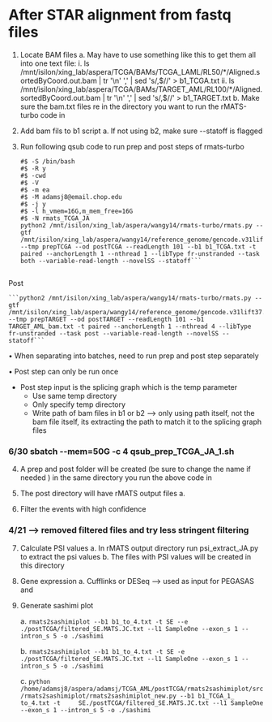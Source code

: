 
# After STAR alignment from fastq files 
1. Locate BAM files 
a. May have to use something like this to get them all into one text file: 
	i. ls /mnt/isilon/xing_lab/aspera/TCGA/BAMs/TCGA_LAML/RL50/*/Aligned.sortedByCoord.out.bam | tr '\n' ',' | sed 's/,$//' > b1_TCGA.txt
	ii. ls /mnt/isilon/xing_lab/aspera/TCGA/BAMs/TARGET_AML/RL100/*/Aligned.sortedByCoord.out.bam | tr '\n' ',' | sed 's/,$//' > b1_TARGET.txt
b. Make sure the bam.txt files re in the directory you want to run the rMATS-turbo code in 
2. Add bam fils to b1 script 
a. If not using b2, make sure --statoff is flagged 
3. Run following qsub code to run prep and post steps of rmats-turbo 


	```#! /bin/bash
	#$ -S /bin/bash
	#$ -R y
	#$ -cwd
	#$ -V
	#$ -m ea
	#$ -M adamsj8@email.chop.edu
	#$ -j y
	#$ -l h_vmem=16G,m_mem_free=16G
	#$ -N rmats_TCGA_JA
	python2 /mnt/isilon/xing_lab/aspera/wangy14/rmats-turbo/rmats.py --gtf /mnt/isilon/xing_lab/aspera/wangy14/reference_genome/gencode.v31lift37.annotation.gtf --tmp prepTCGA --od postTCGA --readLength 101 --b1 b1_TCGA.txt -t paired --anchorLength 1 --nthread 1 --libType fr-unstranded --task both --variable-read-length --novelSS --statoff```


Post 
	
	```python2 /mnt/isilon/xing_lab/aspera/wangy14/rmats-turbo/rmats.py --gtf /mnt/isilon/xing_lab/aspera/wangy14/reference_genome/gencode.v31lift37.annotation.gtf --tmp prepTARGET --od postTARGET --readLength 101 --b1 TARGET_AML_bam.txt -t paired --anchorLength 1 --nthread 4 --libType fr-unstranded --task post --variable-read-length --novelSS --statoff```

• When separating into batches, need to run prep and post step separately

• Post step can only be run once 

- Post step input is the splicing graph which is the temp parameter 
	- Use same temp directory 
	- Only specify temp directory 
	- Write path of bam files in b1 or b2 --> only using path itself, not the bam file itself, its extracting the path to match it to the splicing graph files 


### 6/30 sbatch --mem=50G -c 4 qsub_prep_TCGA_JA_1.sh

4. A prep and post folder will be created (be sure to change the name if needed ) in the same directory you run the above code in 

5. The post directory will have rMATS output files 
	a. 
6. Filter the events with high confidence 

	
	
### 4/21 --> removed filtered files and try less stringent filtering 
7. Calculate PSI values
	a. In rMATS output directory run  psi_extract_JA.py to extract the psi values 
	b. The files with PSI values will be created in this directory 

8. Gene expression 
	a. Cufflinks or DESeq --> used as input for PEGASAS and 

9. Generate sashimi plot

	a. ```rmats2sashimiplot --b1 b1_to_4.txt -t SE --e ./postTCGA/filtered_SE.MATS.JC.txt --l1 SampleOne --exon_s 1 --intron_s 5 -o ./sashimi```
	
	b. ```rmats2sashimiplot --b1 b1_to_4.txt -t SE -e ./postTCGA/filtered_SE.MATS.JC.txt --l1 SampleOne --exon_s 1 --intron_s 5 -o ./sashimi```
	
	c. ```python /home/adamsj8/aspera/adamsj/TCGA_AML/postTCGA/rmats2sashimiplot/src/rmats2sashimiplot/rmats2sashimiplot_new.py --b1 b1_TCGA_1_ to_4.txt -t 	SE./postTCGA/filtered_SE.MATS.JC.txt --l1 SampleOne --exon_s 1 --intron_s 5 -o ./sashimi```

